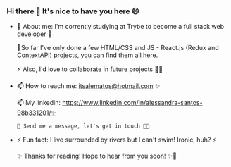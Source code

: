 ### Hi there 👋 It's nice to have you here 😄

- 🔭 About me: I'm corrently studying at Trybe to become a full stack web developer 🌱

  🌱So far I've only done a few HTML/CSS and JS - React.js (Redux and ContextAPI) projects, you can find them all here.
   
   ⚡ Also, I'd love to collaborate in future projects 👯🔭 
   

- 📫 How to reach me: itsalematos@hotmail.com ✨

  📫 My linkedin: https://www.linkedin.com/in/alessandra-santos-98b331201/✨
  
      💬 Send me a message, let's get in touch 👯💬

- ⚡ Fun fact: I live surrounded by rivers but I can't swim! Ironic, huh? ⚡

    ✨ Thanks for reading! Hope to hear from you soon! ✨👋
